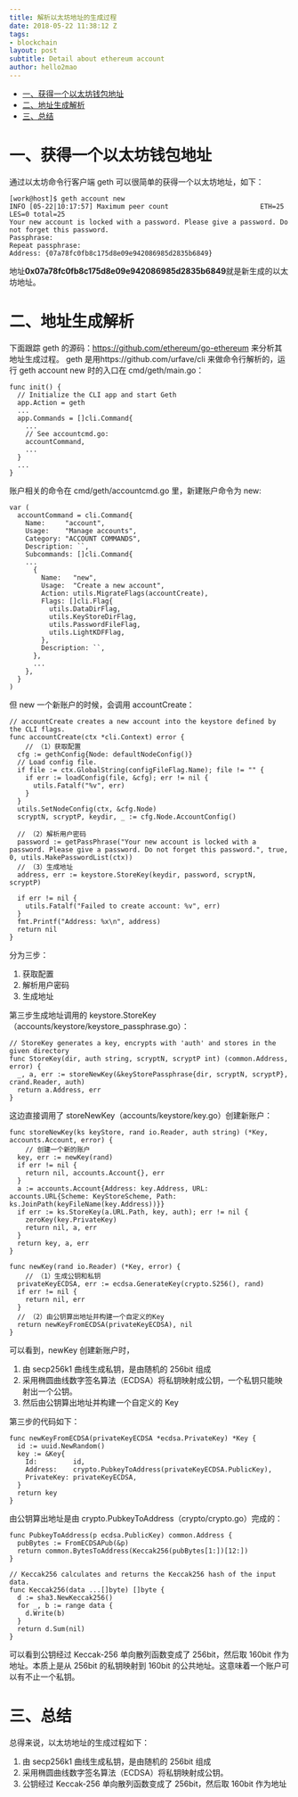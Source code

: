 ```yaml
---
title: 解析以太坊地址的生成过程
date: 2018-05-22 11:38:12 Z
tags:
- blockchain
layout: post
subtitle: Detail about ethereum account
author: hello2mao
---
```


- [一、获得一个以太坊钱包地址](#%e4%b8%80%e8%8e%b7%e5%be%97%e4%b8%80%e4%b8%aa%e4%bb%a5%e5%a4%aa%e5%9d%8a%e9%92%b1%e5%8c%85%e5%9c%b0%e5%9d%80)
- [二、地址生成解析](#%e4%ba%8c%e5%9c%b0%e5%9d%80%e7%94%9f%e6%88%90%e8%a7%a3%e6%9e%90)
- [三、总结](#%e4%b8%89%e6%80%bb%e7%bb%93)

# 一、获得一个以太坊钱包地址

通过以太坊命令行客户端 geth 可以很简单的获得一个以太坊地址，如下：

```
[work@host]$ geth account new
INFO [05-22|10:17:57] Maximum peer count                       ETH=25 LES=0 total=25
Your new account is locked with a password. Please give a password. Do not forget this password.
Passphrase:
Repeat passphrase:
Address: {07a78fc0fb8c175d8e09e942086985d2835b6849}
```

地址**0x07a78fc0fb8c175d8e09e942086985d2835b6849**就是新生成的以太坊地址。

# 二、地址生成解析

下面跟踪 geth 的源码：https://github.com/ethereum/go-ethereum 来分析其地址生成过程。
geth 是用https://github.com/urfave/cli 来做命令行解析的，运行 geth account new 时的入口在 cmd/geth/main.go：

```
func init() {
  // Initialize the CLI app and start Geth
  app.Action = geth
  ...
  app.Commands = []cli.Command{
    ...
    // See accountcmd.go:
    accountCommand,
    ...
  }
  ...
}
```

账户相关的命令在 cmd/geth/accountcmd.go 里，新建账户命令为 new:

```
var (
  accountCommand = cli.Command{
    Name:     "account",
    Usage:    "Manage accounts",
    Category: "ACCOUNT COMMANDS",
    Description: ``,
    Subcommands: []cli.Command{
    ...
      {
        Name:   "new",
        Usage:  "Create a new account",
        Action: utils.MigrateFlags(accountCreate),
        Flags: []cli.Flag{
          utils.DataDirFlag,
          utils.KeyStoreDirFlag,
          utils.PasswordFileFlag,
          utils.LightKDFFlag,
        },
        Description: ``,
      },
      ...
    },
  }
)
```

但 new 一个新账户的时候，会调用 accountCreate：

```
// accountCreate creates a new account into the keystore defined by the CLI flags.
func accountCreate(ctx *cli.Context) error {
    // （1）获取配置
  cfg := gethConfig{Node: defaultNodeConfig()}
  // Load config file.
  if file := ctx.GlobalString(configFileFlag.Name); file != "" {
    if err := loadConfig(file, &cfg); err != nil {
      utils.Fatalf("%v", err)
    }
  }
  utils.SetNodeConfig(ctx, &cfg.Node)
  scryptN, scryptP, keydir, _ := cfg.Node.AccountConfig()

  // （2）解析用户密码
  password := getPassPhrase("Your new account is locked with a password. Please give a password. Do not forget this password.", true, 0, utils.MakePasswordList(ctx))
  // （3）生成地址
  address, err := keystore.StoreKey(keydir, password, scryptN, scryptP)

  if err != nil {
    utils.Fatalf("Failed to create account: %v", err)
  }
  fmt.Printf("Address: %x\n", address)
  return nil
}
```

分为三步：

1.  获取配置
2.  解析用户密码
3.  生成地址

第三步生成地址调用的 keystore.StoreKey（accounts/keystore/keystore_passphrase.go）：

```
// StoreKey generates a key, encrypts with 'auth' and stores in the given directory
func StoreKey(dir, auth string, scryptN, scryptP int) (common.Address, error) {
  _, a, err := storeNewKey(&keyStorePassphrase{dir, scryptN, scryptP}, crand.Reader, auth)
  return a.Address, err
}
```

这边直接调用了 storeNewKey（accounts/keystore/key.go）创建新账户：

```
func storeNewKey(ks keyStore, rand io.Reader, auth string) (*Key, accounts.Account, error) {
    // 创建一个新的账户
  key, err := newKey(rand)
  if err != nil {
    return nil, accounts.Account{}, err
  }
  a := accounts.Account{Address: key.Address, URL: accounts.URL{Scheme: KeyStoreScheme, Path: ks.JoinPath(keyFileName(key.Address))}}
  if err := ks.StoreKey(a.URL.Path, key, auth); err != nil {
    zeroKey(key.PrivateKey)
    return nil, a, err
  }
  return key, a, err
}

func newKey(rand io.Reader) (*Key, error) {
    // （1）生成公钥和私钥
  privateKeyECDSA, err := ecdsa.GenerateKey(crypto.S256(), rand)
  if err != nil {
    return nil, err
  }
  // （2）由公钥算出地址并构建一个自定义的Key
  return newKeyFromECDSA(privateKeyECDSA), nil
}
```

可以看到，newKey 创建新账户时，

1.  由 secp256k1 曲线生成私钥，是由随机的 256bit 组成
2.  采用椭圆曲线数字签名算法（ECDSA）将私钥映射成公钥，一个私钥只能映射出一个公钥。
3.  然后由公钥算出地址并构建一个自定义的 Key

第三步的代码如下：

```
func newKeyFromECDSA(privateKeyECDSA *ecdsa.PrivateKey) *Key {
  id := uuid.NewRandom()
  key := &Key{
    Id:         id,
    Address:    crypto.PubkeyToAddress(privateKeyECDSA.PublicKey),
    PrivateKey: privateKeyECDSA,
  }
  return key
}
```

由公钥算出地址是由 crypto.PubkeyToAddress（crypto/crypto.go）完成的：

```
func PubkeyToAddress(p ecdsa.PublicKey) common.Address {
  pubBytes := FromECDSAPub(&p)
  return common.BytesToAddress(Keccak256(pubBytes[1:])[12:])
}

// Keccak256 calculates and returns the Keccak256 hash of the input data.
func Keccak256(data ...[]byte) []byte {
  d := sha3.NewKeccak256()
  for _, b := range data {
    d.Write(b)
  }
  return d.Sum(nil)
}
```

可以看到公钥经过 Keccak-256 单向散列函数变成了 256bit，然后取 160bit 作为地址。本质上是从 256bit 的私钥映射到 160bit 的公共地址。这意味着一个账户可以有不止一个私钥。

# 三、总结

总得来说，以太坊地址的生成过程如下：

1.  由 secp256k1 曲线生成私钥，是由随机的 256bit 组成
2.  采用椭圆曲线数字签名算法（ECDSA）将私钥映射成公钥。
3.  公钥经过 Keccak-256 单向散列函数变成了 256bit，然后取 160bit 作为地址

